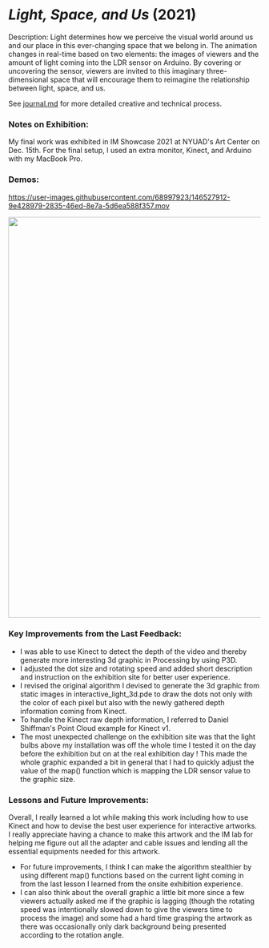 # ***Light, Space, and Us*** (2021)
Description: Light determines how we perceive the visual world around us and our place in this ever-changing space that we belong in. The animation changes in real-time based on two elements: the images of viewers and the amount of light coming into the LDR sensor on Arduino. By covering or uncovering the sensor, viewers are invited to this imaginary three-dimensional space that will encourage them to reimagine the relationship between light, space, and us.

See [journal.md](journal.md) for more detailed creative and technical process.

### Notes on Exhibition:
My final work was exhibited in IM Showcase 2021 at NYUAD's Art Center on Dec. 15th. For the final setup, I used an extra monitor, Kinect, and Arduino with my MacBook Pro.

### Demos:
https://user-images.githubusercontent.com/68997923/146527912-9e428979-2835-46ed-8e7a-5d6ea588f357.mov

<img src="https://user-images.githubusercontent.com/68997923/146528423-c02231d7-c8a5-41d7-8356-c600736a27ac.jpg" width="800px">

### Key Improvements from the Last Feedback:
- I was able to use Kinect to detect the depth of the video and thereby generate more interesting 3d graphic in Processing by using P3D.
- I adjusted the dot size and rotating speed and added short description and instruction on the exhibition site for better user experience.
- I revised the original algorithm I devised to generate the 3d graphic from static images in interactive_light_3d.pde to draw the dots not only with the color of each pixel but also with the newly gathered depth information coming from Kinect.
- To handle the Kinect raw depth information, I referred to Daniel Shiffman's Point Cloud example for Kinect v1.
- The most unexpected challenge on the exhibition site was that the light bulbs above my installation was off the whole time I tested it on the day before the exhibition but on at the real exhibition day ! This made the whole graphic expanded a bit in general that I had to quickly adjust the value of the map() function which is mapping the LDR sensor value to the graphic size.


### Lessons and Future Improvements:
Overall, I really learned a lot while making this work including how to use Kinect and how to devise the best user experience for interactive artworks. I really appreciate having a chance to make this artwork and the IM lab for helping me figure out all the adapter and cable issues and lending all the essential equipments needed for this artwork. 
- For future improvements, I think I can make the algorithm stealthier by using different map() functions based on the current light coming in from the last lesson I learned from the onsite exhibition experience.
- I can also think about the overall graphic a little bit more since a few viewers actually asked me if the graphic is lagging (though the rotating speed was intentionally slowed down to give the viewers time to process the image) and some had a hard time grasping the artwork as there was occasionally only dark background being presented according to the rotation angle.
